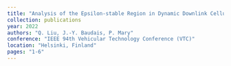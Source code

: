 ```yaml
---
title: "Analysis of the Epsilon-stable Region in Dynamic Downlink Cellular Networks"
collection: publications
year: 2022
authors: "Q. Liu, J.-Y. Baudais, P. Mary"
conference: "IEEE 94th Vehicular Technology Conference (VTC)"
location: "Helsinki, Finland"
pages: "1-6"
---
```

